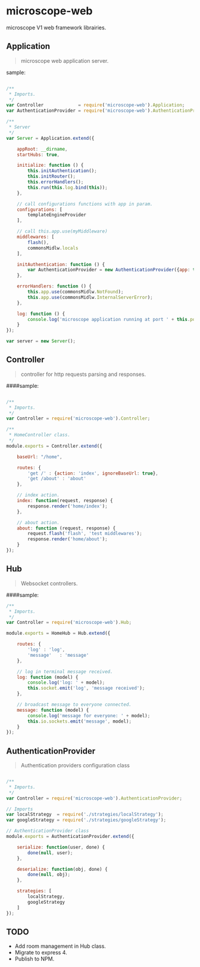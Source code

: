 microscope-web
==============

microscope V1 web framework librairies.

Application
-----------

> microscope web application server.

sample:

```js

/**
 * Imports.
 */
var Controller             = require('microscope-web').Application;
var AuthenticationProvider = require('microscope-web').AuthenticationProvider;

/**
 * Server
 */
var Server = Application.extend({

    appRoot: __dirname,
    startHubs: true,

    initialize: function () {
        this.initAuthentication();
        this.initRouter();
        this.errorHandlers();
        this.run(this.log.bind(this));
    },

    // call configurations functions with app in param.
    configurations: [
        templateEngineProvider
    ],

    // call this.app.use(myMiddleware)
    middlewares: [
        flash(),
        commonsMidlw.locals
    ],

    initAuthentication: function () {
        var AuthenticationProvider = new AuthenticationProvider({app: this.app});
    },

    errorHandlers: function () {
        this.app.use(commonsMidlw.NotFound);
        this.app.use(commonsMidlw.InternalServerError);
    },

    log: function () {
        console.log('microscope application running at port ' + this.port);
    }
});

var server = new Server();

```


Controller
----------

> controller for http requests parsing and responses.

####sample:

```js

/**
 * Imports.
 */
var Controller = require('microscope-web').Controller;

/**
 * HomeController class.
 */
module.exports = Controller.extend({

    baseUrl: "/home",

    routes: {
        'get /' : {action: 'index', ignoreBaseUrl: true},
        'get /about' : 'about'
    },

    // index action.
    index: function(request, response) {
        response.render('home/index');
    },

    // about action.
    about: function (request, response) {
        request.flash('flash', 'test middlewares');
        response.render('home/about');
    }
});

```

Hub
---

> Websocket controllers.

####sample:

```js
/**
 * Imports.
 */
var Controller = require('microscope-web').Hub;

module.exports = HomeHub = Hub.extend({

    routes: {
        'log' : 'log',
        'message'   : 'message'
    },

    // log in terminal message received.
    log: function (model) {
        console.log('log: ' + model);
        this.socket.emit('log', 'message received');
    },

    // broadcast message to everyone connected.
    message: function (model) {
        console.log('message for everyone: ' + model);
        this.io.sockets.emit('message', model);
    }
});

```

AuthenticationProvider
----------------------

> Authentication providers configuration class

```js

/**
 * Imports.
 */
var Controller = require('microscope-web').AuthenticationProvider;

// Imports
var localStrategy  = require('./strategies/localStrategy');
var googleStrategy = require('./strategies/googleStrategy');

// AuthenticationProvider class
module.exports = AuthenticationProvider.extend({

    serialize: function(user, done) {
        done(null, user);
    },

    deserialize: function(obj, done) {
        done(null, obj);
    },

    strategies: [
        localStrategy,
        googleStrategy
    ]
});

```

TODO
----

* Add room management in Hub class.
* Migrate to express 4.
* Publish to NPM.